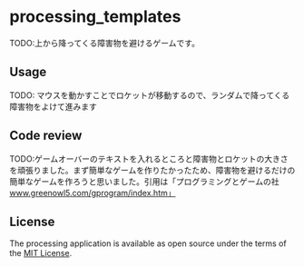 # processing_templates

TODO:上から降ってくる障害物を避けるゲームです。



## Usage

TODO: マウスを動かすことでロケットが移動するので、ランダムで降ってくる障害物をよけて進みます

## Code review

TODO:ゲームオーバーのテキストを入れるところと障害物とロケットの大きさを頑張りました。まず簡単なゲームを作りたかったため、障害物を避けるだけの簡単なゲームを作ろうと思いました。引用は「プログラミングとゲームの社　www.greenowl5.com/gprogram/index.htm」


## License

The processing application is available as open source under the terms of the [MIT License](https://opensource.org/licenses/MIT).

